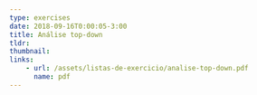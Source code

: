 ```yaml
---
type: exercises
date: 2018-09-16T0:00:05-3:00
title: Análise top-down
tldr: 
thumbnail: 
links: 
    - url: /assets/listas-de-exercicio/analise-top-down.pdf
      name: pdf
---
```

